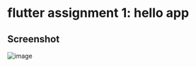 # flutter assignment 1: hello app

## Screenshot
![image](https://github.com/Tasha104/flutter-assignment-1-hello-app/assets/173184849/5695812e-e822-48b4-861e-a8a996418614)
